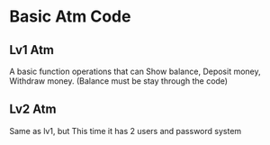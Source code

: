 <h1>Basic Atm Code</h1>
<h2>Lv1 Atm</h2>
<p>A basic function operations that can Show balance, Deposit money, Withdraw money. (Balance must be stay through the code)</p>
<h2>Lv2 Atm</h2>
<p>Same as lv1, but This time it has 2 users and password system</p>
